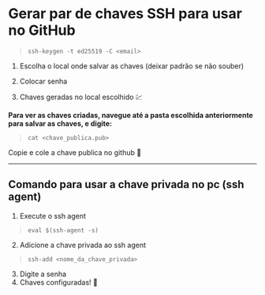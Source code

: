 # **Gerar par de chaves SSH para usar no GitHub**

>`ssh-keygen -t ed25519 -C <email>`

1. Escolha o local onde salvar as chaves (deixar padrão se não souber)

2. Colocar senha

3. Chaves geradas no local escolhido :chart:

**Para ver as chaves criadas, navegue até a pasta escolhida anteriormente para salvar as chaves, e digite:**

>`cat <chave_publica.pub>`

Copie e cole a  chave publica no github :tada:

___

## Comando para usar a chave privada no pc (ssh agent)

1. Execute o ssh agent
>`eval $(ssh-agent -s)`
2. Adicione a chave privada ao ssh agent
>`ssh-add <nome_da_chave_privada>`
3. Digite a senha
4. Chaves configuradas! :tada:


